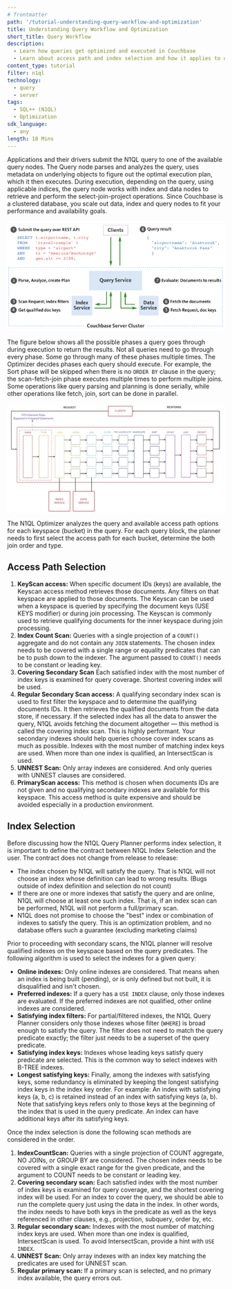 ```yaml
---
# frontmatter
path: '/tutorial-understanding-query-workflow-and-optimization'
title: Understanding Query Workflow and Optimization
short_title: Query Workflow
description: 
  - Learn how queries get optimized and executed in Couchbase
  - Learn about access path and index selection and how it applies to query execution
content_type: tutorial
filter: n1ql
technology:
  - query
  - server
tags:
  - SQL++ (N1QL)
  - Optimization
sdk_language:
  - any
length: 10 Mins
---
```


Applications and their drivers submit the N1QL query to one of the available query nodes. The Query node parses and analyzes the query, uses metadata on underlying objects to figure out the optimal execution plan, which it then executes. During execution, depending on the query, using applicable indices, the query node works with index and data nodes to retrieve and perform the select-join-project operations. Since Couchbase is a clustered database, you scale out data, index and query nodes to fit your performance and availability goals.

![Query Execution](./assets/query-execution.png)

The figure below shows all the possible phases a query goes through during execution to return the results. Not all queries need to go through every phase. Some go through many of these phases multiple times. The Optimizer decides phases each query should execute. For example, the Sort phase will be skipped when there is no `ORDER BY` clause in the query; the scan-fetch-join phase executes multiple times to perform multiple joins. Some operations like query parsing and planning is done serially, while other operations like fetch, join, sort can be done in parallel.

![Query Pipeline](./assets/query-pipeline.jpg)

The N1QL Optimizer analyzes the query and available access path options for each keyspace (bucket) in the query. For each query block, the planner needs to first select the access path for each bucket, determine the both join order and type.

## Access Path Selection

1. **KeyScan access:** When specific document IDs (keys) are available, the Keyscan access method retrieves those documents. Any filters on that keyspace are applied to those documents. The Keyscan can be used when a keyspace is queried by specifying the document keys (USE KEYS modifier) or during join processing. The Keyscan is commonly used to retrieve qualifying documents for the inner keyspace during join processing.
2. **Index Count Scan:** Queries with a single projection of a `COUNT()` aggregate and do not contain any `JOIN` statements. The chosen index needs to be covered with a single range or equality predicates that can be to push down to the indexer. The argument passed to `COUNT()` needs to be constant or leading key.
3. **Covering Secondary Scan** Each satisfied index with the most number of index keys is examined for query coverage. Shortest covering index will be used.
4. **Regular Secondary Scan access:** A qualifying secondary index scan is used to first filter the keyspace and to determine the qualifying documents IDs. It then retrieves the qualified documents from the data store, if necessary. If the selected index has all the data to answer the query, N1QL avoids fetching the document altogether — this method is called the covering index scan. This is highly performant. Your secondary indexes should help queries choose cover index scans as much as possible. Indexes with the most number of matching index keys are used. When more than one index is qualified, an IntersectScan is used.
5. **UNNEST Scan:** Only array indexes are considered. And only queries with UNNEST clauses are considered.
6. **PrimaryScan access:** This method is chosen when documents IDs are not given and no qualifying secondary indexes are available for this keyspace. This access method is quite expensive and should be avoided especially in a production environment.

## Index Selection

Before discussing how the N1QL Query Planner performs index selection, it is important to define the contract between N1QL Index Selection and the user. The contract does not change from release to release:

- The index chosen by N1QL will satisfy the query. That is N1QL will not choose an index whose definition can lead to wrong results. (Bugs outside of index definition and selection do not count)
- If there are one or more indexes that satisfy the query and are online, N1QL will choose at least one such index. That is, if an index scan can be performed, N1QL will not perform a full/primary scan.
- N1QL does not promise to choose the "best" index or combination of indexes to satisfy the query. This is an optimization problem, and no database offers such a guarantee (excluding marketing claims)

Prior to proceeding with secondary scans, the N1QL planner will resolve qualified indexes on the keyspace based on the query predicates. The following algorithm is used to select the indexes for a given query:

- **Online indexes:** Only online indexes are considered. That means when an index is being built (pending), or is only defined but not built, it is disqualified and isn't chosen.
- **Preferred indexes:** If a query has a `USE INDEX` clause, only those indexes are evaluated. If the preferred indexes are not qualified, other online indexes are considered.
- **Satisfying index filters:** For partial/filtered indexes, the N1QL Query Planner considers only those indexes whose filter (`WHERE`) is broad enough to satisfy the query. The filter does not need to match the query predicate exactly; the filter just needs to be a superset of the query predicate.
- **Satisfying index keys:** Indexes whose leading keys satisfy query predicate are selected. This is the common way to select indexes with B-TREE indexes.
- **Longest satisfying keys:** Finally, among the indexes with satisfying keys, some redundancy is eliminated by keeping the longest satisfying index keys in the index key order. For example: An index with satisfying keys (a, b, c) is retained instead of an index with satisfying keys (a, b). Note that satisfying keys refers only to those keys at the beginning of the index that is used in the query predicate. An index can have additional keys after its satisfying keys.

Once the index selection is done the following scan methods are considered in the order.

1. **IndexCountScan:** Queries with a single projection of COUNT aggregate, NO JOINs, or GROUP BY are considered. The chosen index needs to be covered with a single exact range for the given predicate, and the argument to COUNT needs to be constant or leading key.
2. **Covering secondary scan:** Each satisfied index with the most number of index keys is examined for query coverage, and the shortest covering index will be used. For an index to cover the query, we should be able to run the complete query just using the data in the index. In other words, the index needs to have both keys in the predicate as well as the keys referenced in other clauses, e.g., projection, subquery, order by, etc.
3. **Regular secondary scan:** Indexes with the most number of matching index keys are used. When more than one index is qualified, IntersectScan is used. To avoid IntersectScan, provide a hint with `USE INDEX`.
4. **UNNEST Scan:** Only array indexes with an index key matching the predicates are used for UNNEST
   scan.
5. **Regular primary scan:** If a primary scan is selected, and no primary index available, the query errors out.
